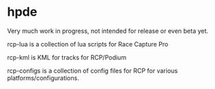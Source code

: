 # hpde

Very much work in progress, not intended for release or even beta yet.

rcp-lua is a collection of lua scripts for Race Capture Pro

rcp-kml is KML for tracks for RCP/Podium

rcp-configs is a collection of config files for RCP for various platforms/configurations.
